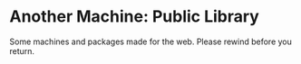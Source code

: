 # Another Machine: Public Library

Some machines and packages made for the web. Please rewind before you return.

